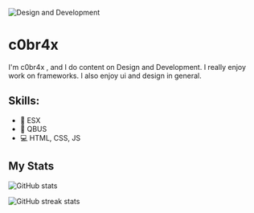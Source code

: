 ![Design and Development](https://cdn.discordapp.com/attachments/792954965668790346/852609014160425030/Sem_titulo.png)

# c0br4x

I'm c0br4x , and I do content on Design and Development. I really enjoy work on frameworks. I also enjoy ui and design in general.

## Skills:

* 📌 ESX
* 📌 QBUS
* 💻 HTML, CSS, JS


## My Stats

![GitHub stats](https://github-readme-stats.vercel.app/api?username=c0br4x-d3v&show_icons=true&theme=tokyonight)


![GitHub streak stats](https://github-readme-streak-stats.herokuapp.com/?user=c0br4x-d3v&theme=tokyonight)  

